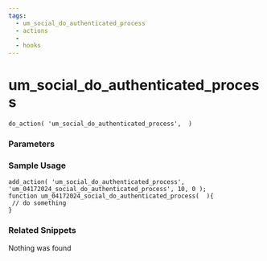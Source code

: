 ```yaml
---
tags: 
  - um_social_do_authenticated_process
  - actions
  - 
  - hooks
---
```

# um\_social\_do\_authenticated\_process

``` php:no-line-numbers
do_action( 'um_social_do_authenticated_process',  )
```
<div class='hook-sep'></div>

### Parameters

<div class='hook-sep'></div>



### Sample Usage

``` php:no-line-numbers
add_action( 'um_social_do_authenticated_process', 'um_04172024_social_do_authenticated_process', 10, 0 );
function um_04172024_social_do_authenticated_process(  ){
 // do something
}
```
<div class='hook-sep'></div>



### Related Snippets

Nothing was found

